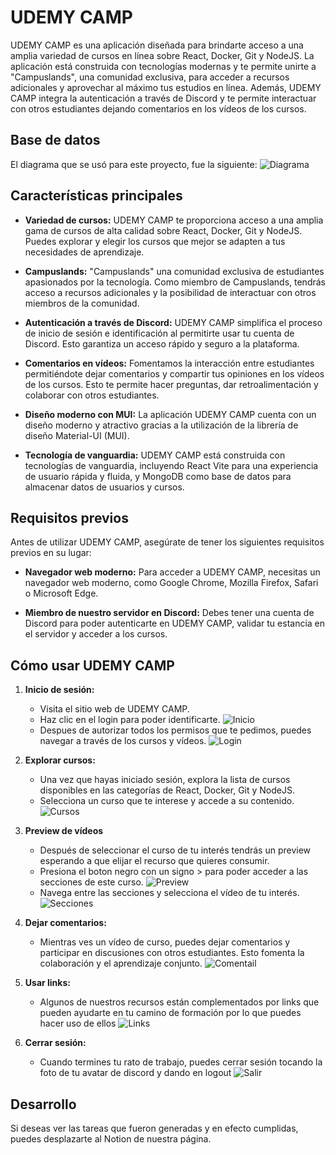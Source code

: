 # UDEMY CAMP

UDEMY CAMP es una aplicación diseñada para brindarte acceso a una amplia variedad de cursos en línea sobre React, Docker, Git y NodeJS. La aplicación está construida con tecnologías modernas y te permite unirte a "Campuslands", una comunidad exclusiva, para acceder a recursos adicionales y aprovechar al máximo tus estudios en línea. Además, UDEMY CAMP integra la autenticación a través de Discord y te permite interactuar con otros estudiantes dejando comentarios en los vídeos de los cursos.

## Base de datos

El diagrama que se usó para este proyecto, fue la siguiente:
![Diagrama](/src/img/doc/diagrama.png)

## Características principales

- **Variedad de cursos:** UDEMY CAMP te proporciona acceso a una amplia gama de cursos de alta calidad sobre React, Docker, Git y NodeJS. Puedes explorar y elegir los cursos que mejor se adapten a tus necesidades de aprendizaje.

- **Campuslands:** "Campuslands" una comunidad exclusiva de estudiantes apasionados por la tecnología. Como miembro de Campuslands, tendrás acceso a recursos adicionales y la posibilidad de interactuar con otros miembros de la comunidad.

- **Autenticación a través de Discord:** UDEMY CAMP simplifica el proceso de inicio de sesión e identificación al permitirte usar tu cuenta de Discord. Esto garantiza un acceso rápido y seguro a la plataforma.

- **Comentarios en vídeos:** Fomentamos la interacción entre estudiantes permitiéndote dejar comentarios y compartir tus opiniones en los vídeos de los cursos. Esto te permite hacer preguntas, dar retroalimentación y colaborar con otros estudiantes.

- **Diseño moderno con MUI:** La aplicación UDEMY CAMP cuenta con un diseño moderno y atractivo gracias a la utilización de la librería de diseño Material-UI (MUI).

- **Tecnología de vanguardia:** UDEMY CAMP está construida con tecnologías de vanguardia, incluyendo React Vite para una experiencia de usuario rápida y fluida, y MongoDB como base de datos para almacenar datos de usuarios y cursos.

## Requisitos previos

Antes de utilizar UDEMY CAMP, asegúrate de tener los siguientes requisitos previos en su lugar:

- **Navegador web moderno:** Para acceder a UDEMY CAMP, necesitas un navegador web moderno, como Google Chrome, Mozilla Firefox, Safari o Microsoft Edge.

- **Miembro de nuestro servidor en Discord:** Debes tener una cuenta de Discord para poder autenticarte en UDEMY CAMP, validar tu estancia en el servidor y acceder a los cursos.

## Cómo usar UDEMY CAMP

1. **Inicio de sesión:**

   - Visita el sitio web de UDEMY CAMP.
   - Haz clic en el login para poder identificarte.
     ![Inicio](/src/img/doc/inicio.png)
   - Despues de autorizar todos los permisos que te pedimos, puedes navegar a través de los cursos y vídeos.
     ![Login](/src/img/doc/login.png)

2. **Explorar cursos:**

   - Una vez que hayas iniciado sesión, explora la lista de cursos disponibles en las categorías de React, Docker, Git y NodeJS.
   - Selecciona un curso que te interese y accede a su contenido.
     ![Cursos](/src/img/doc/cursos.png)

3. **Preview de vídeos**

   - Después de seleccionar el curso de tu interés tendrás un preview esperando a que elijar el recurso que quieres consumir.
   - Presiona el boton negro con un signo > para poder acceder a las secciones de este curso.
     ![Preview](/src/img/doc/preview.png)
   - Navega entre las secciones y selecciona el vídeo de tu interés.
     ![Secciones](/src/img/doc/secciones.png)

4. **Dejar comentarios:**

   - Mientras ves un vídeo de curso, puedes dejar comentarios y participar en discusiones con otros estudiantes. Esto fomenta la colaboración y el aprendizaje conjunto.
     ![Comentail](/src/img/doc/comentarios.png)

5. **Usar links:**
   - Algunos de nuestros recursos están complementados por links que pueden ayudarte en tu camino de formación por lo que puedes hacer uso de ellos
     ![Links](/src/img/doc/links.png)
6. **Cerrar sesión:**
   - Cuando termines tu rato de trabajo, puedes cerrar sesión tocando la foto de tu avatar de discord y dando en logout
     ![Salir](/src/img/doc/salir.png)

## Desarrollo

Si deseas ver las tareas que fueron generadas y en efecto cumplidas, puedes desplazarte al Notion de nuestra página.
